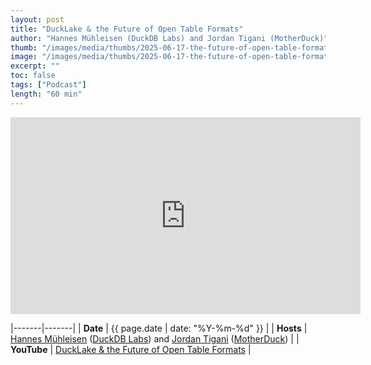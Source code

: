 ```yaml
---
layout: post
title: "DuckLake & the Future of Open Table Formats"
author: "Hannes Mühleisen (DuckDB Labs) and Jordan Tigani (MotherDuck)"
thumb: "/images/media/thumbs/2025-06-17-the-future-of-open-table-formats.png"
image: "/images/media/thumbs/2025-06-17-the-future-of-open-table-formats.png"
excerpt: ""
toc: false
tags: ["Podcast"]
length: "60 min"
---
```


<div class="video-container">
<iframe width="560" height="315" src="https://www.youtube-nocookie.com/embed/-PYLFx3FRfQ?si=oFJCkuTxGc9MTwy-" title="YouTube video player" frameborder="0" allow="accelerometer; autoplay; clipboard-write; encrypted-media; gyroscope; picture-in-picture; web-share" referrerpolicy="strict-origin-when-cross-origin" allowfullscreen></iframe>
</div>

|-------|-------|
| **Date** | {{ page.date | date: "%Y-%m-%d" }} |
| **Hosts** | [Hannes Mühleisen]((https://hannes.muehleisen.org/)) ([DuckDB Labs](https://duckdblabs.com/)) and [Jordan Tigani](https://motherduck.com/authors/jordan-tigani/) ([MotherDuck](https://motherduck.com/)) |
| **YouTube** | [DuckLake & the Future of Open Table Formats](https://www.youtube.com/watch?v=-PYLFx3FRfQ) |
